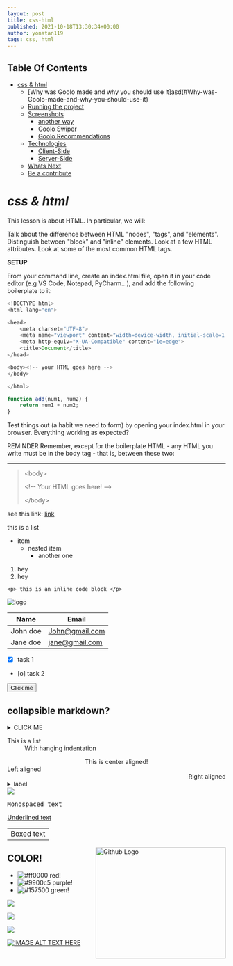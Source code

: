 ```yaml
---
layout: post
title: css-html
published: 2021-10-18T13:30:34+00:00
author: yonatan119
tags: css, html
---
```

## Table Of Contents
- [css & html](#css-&-html)
  * [Why was Goolo made and why you should use it]asd(#Why-was-Goolo-made-and-why-you-should-use-it)
  * [Running the project](#running-the-project)
  * [Screenshots](#screenshots)
    * [another way](#anotherway)
    + [Goolo Swiper](#Goolo-Swiper)
    + [Goolo Recommendations](#Goolo-Recommendations)
  * [Technologies](#technologies)
    + [Client-Side](#client-side)
    + [Server-Side](#server-side)
  * [Whats Next](#whats-next)
  * [Be a contribute](#be-a-contribute)
# *css & html*

This lesson is about HTML. In particular, we will:

Talk about the difference between HTML "nodes", "tags", and "elements".
Distinguish between "block" and "inline" elements.
Look at a few HTML attributes.
Look at some of the most common HTML tags.


**SETUP**

From your command line, create an index.html file, open it in your code editor (e.g VS Code, Notepad, PyCharm...), and add the following boilerplate to it:

```javascript
<!DOCTYPE html>
<html lang="en">

<head>
    <meta charset="UTF-8">
    <meta name="viewport" content="width=device-width, initial-scale=1.0">
    <meta http-equiv="X-UA-Compatible" content="ie=edge">
    <title>Document</title>
</head>

<body><!-- your HTML goes here -->
</body>

</html>
```
```javascript
function add(num1, num2) {
    return num1 + num2;
}
```
Test things out (a habit we need to form) by opening your index.html in your browser. Everything working as expected?



REMINDER
Remember, except for the boilerplate HTML - any HTML you write must be in the body tag - that is, between these two:

---
>\<body>
>
>\<!-- Your HTML goes here! -->
>
>\</body>

see this link:
[link](https://link.com)

this is a list
* item
    * nested item
        * another one

1. hey
2. hey

`<p> this is an inline code block </p>`

![logo]()

| Name| Email     
| - | - 
| John doe| John@gmail.com
| Jane doe| jane@gmail.com

* [x] task 1
* [o] task 2

<button name="button">Click me</button>

## collapsible markdown?

<details>
<summary>CLICK ME</summary>
<p>

#### yes, even hidden code blocks!

```javascript
console.log("hello world!")
```

</p>
</details>

<dl>
  <dt>This is a list</dt>
  <dd>With hanging indentation</dd>
</dl>

<div align="center">This is center aligned!</div>
<div align="left">Left aligned</div>
<div align="right">Right aligned</div>

<details>
  <summary>label</summary>
  ...goodies in here.
</details>

<img valign="middle" src="https://img.shields.io/badge/for-example-brightgreen.svg">

<samp>Monospaced text</samp>

<ins>Underlined text</ins>

<table><tr><td>Boxed text</td></tr></table>

[//]: # (This comment won't be rendered to the visitor!)

<img src="https://some-img-host.com/1234567/image.png" width=300 height="256" title="Github Logo" align=right>

## COLOR!

- ![#ff0000](https://placehold.it/12/ff0000?text=+) red!
- ![#9900c5](https://placehold.it/15/9900c5?text=+) purple!
- ![#157500](https://placehold.it/20/157500?text=+) green!

![](https://placehold.it/400x90/ff0000/000000?text=IMPORTANT!)

![](https://placehold.it/400x90/ff6600/000?text=WARNING!)

![](https://placehold.it/350x90/009955/fff?text=SUCCESS!)

[![IMAGE ALT TEXT HERE](http://img.youtube.com/vi/YOUTUBE_VIDEO_ID_HERE/0.jpg)](http://www.youtube.com/watch?v=YOUTUBE_VIDEO_ID_HERE)
